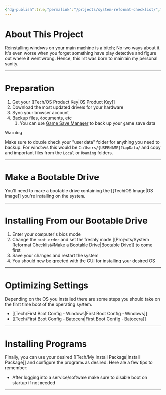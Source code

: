 ```yaml
---
{"dg-publish":true,"permalink":"/projects/system-reformat-checklist/","tags":["Projects","Tech"],"created":"2025-07-21","updated":"2025-07-22T23:07:35.002-04:00"}
---
```


# About This Project
Reinstalling windows on your main machine is a bitch; No two ways about it. It's even worse when you forget something have play detective and figure out where it went wrong. Hence, this list was born to maintain my personal sanity.

---
# Preparation

1. Get your [[Tech/OS Product Key\|OS Product Key]]
2. Download the most updated drivers for your hardware
3. Sync your browser account
4. Backup files, documents, etc
	1. You can use [Game Save Manager](https://www.gamesave-manager.com/) to back up your game save data

> [!warning]
> Make sure to double check your "user data" folder for anything you need to backup. For windows this would be `C:/Users/{USERNAME}?AppData/` and copy and important files from the `Local` or `Roaming` folders.

---
# Make a Bootable Drive

You'll need to make a bootable drive containing the [[Tech/OS Image\|OS Image]] you're installing on the system. 

---
# Installing From our Bootable Drive
1. Enter your computer's bios mode
2. Change the `boot order` and set the freshly made [[Projects/System Reformat Checklist#Make a Bootable Drive\|Bootable Drive]] to come first
3. Save your changes and restart the system
4. You should now be greeted with the GUI for installing your desired OS

---
# Optimizing Settings
Depending on the OS you installed there are some steps you should take on the first time boot of the operating system.
- [[Tech/First Boot Config - Windows\|First Boot Config - Windows]]
- [[Tech/First Boot Config - Batocera\|First Boot Config - Batocera]]

---
# Installing Programs
Finally, you can use your desired [[Tech/My Install Package\|Install Package]] and configure the programs as desired. Here are a few tips to remember:
- After logging into a service/software make sure to disable boot on startup if not needed

---